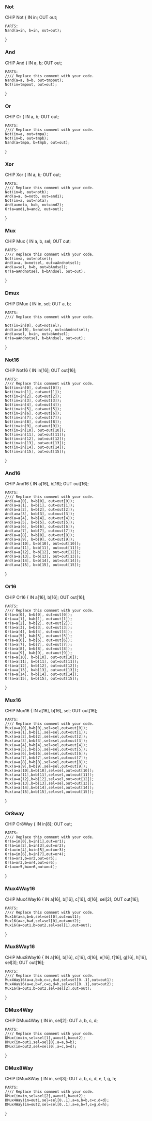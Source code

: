 ### Not
CHIP Not {
    IN in;
    OUT out;

    PARTS:
    Nand(a=in, b=in, out=out);
}
### And
CHIP And {
    IN a, b;
    OUT out;
    
    PARTS:
    //// Replace this comment with your code.
    Nand(a=a, b=b, out=tmpout);
    Not(in=tmpout, out=out);

}
### Or
CHIP Or {
    IN a, b;
    OUT out;

    PARTS:
    //// Replace this comment with your code.
    Not(in=a, out=tmpa);
    Not(in=b, out=tmpb);
    Nand(a=tmpa, b=tmpb, out=out);
}
### Xor
CHIP Xor {
    IN a, b;
    OUT out;

    PARTS:
    //// Replace this comment with your code.
    Not(in=b, out=notb);
    And(a=a, b=notb, out=and1);
    Not(in=a, out=nota);
    And(a=nota, b=b, out=and2);
    Or(a=and1,b=and2, out=out);
}
### Mux
CHIP Mux {
    IN a, b, sel;
    OUT out;

    PARTS:
    //// Replace this comment with your code.
    Not(in=a, out=notsel);
    And(a=a, b=notsel, out=aAndnotsel);
    And(a=sel, b=b, out=bAndsel);
    Or(a=aAndnotsel, b=bAndsel, out=out);
}
### Dmux
CHIP DMux {
    IN in, sel;
    OUT a, b;

    PARTS:
    //// Replace this comment with your code.
    
    Not(in=in[0], out=notsel);
    And(a=in[0], b=notsel, out=aAndnotsel);
    And(a=sel, b=in, out=bAndsel);
    Or(a=aAndnotsel, b=bAndsel, out=out);
}
### Not16
CHIP Not16 {
    IN in[16];
    OUT out[16];

    PARTS:
    //// Replace this comment with your code.
    Not(in=in[0], out=out[0]);
    Not(in=in[1], out=out[1]);
    Not(in=in[2], out=out[2]);
    Not(in=in[3], out=out[3]);
    Not(in=in[4], out=out[4]);
    Not(in=in[5], out=out[5]);
    Not(in=in[6], out=out[6]);
    Not(in=in[7], out=out[7]);
    Not(in=in[8], out=out[8]);
    Not(in=in[9], out=out[9]);
    Not(in=in[10], out=out[10]);
    Not(in=in[11], out=out[11]);
    Not(in=in[12], out=out[12]);
    Not(in=in[13], out=out[13]);
    Not(in=in[14], out=out[14]);
    Not(in=in[15], out=out[15]);
}
### And16
CHIP And16 {
    IN a[16], b[16];
    OUT out[16];

    PARTS:
    //// Replace this comment with your code.
    And(a=a[0], b=b[0], out=out[0]);
    And(a=a[1], b=b[1], out=out[1]);
    And(a=a[2], b=b[2], out=out[2]);
    And(a=a[3], b=b[3], out=out[3]);
    And(a=a[4], b=b[4], out=out[4]);
    And(a=a[5], b=b[5], out=out[5]);
    And(a=a[6], b=b[6], out=out[6]);
    And(a=a[7], b=b[7], out=out[7]);
    And(a=a[8], b=b[8], out=out[8]);
    And(a=a[9], b=b[9], out=out[9]);
    And(a=a[10], b=b[10], out=out[10]);
    And(a=a[11], b=b[11], out=out[11]);
    And(a=a[12], b=b[12], out=out[12]);
    And(a=a[13], b=b[13], out=out[13]);
    And(a=a[14], b=b[14], out=out[14]);
    And(a=a[15], b=b[15], out=out[15]);
}
### Or16
CHIP Or16 {
    IN a[16], b[16];
    OUT out[16];

    PARTS:
    //// Replace this comment with your code.
    Or(a=a[0], b=b[0], out=out[0]);
    Or(a=a[1], b=b[1], out=out[1]);
    Or(a=a[2], b=b[2], out=out[2]);
    Or(a=a[3], b=b[3], out=out[3]);
    Or(a=a[4], b=b[4], out=out[4]);
    Or(a=a[5], b=b[5], out=out[5]);
    Or(a=a[6], b=b[6], out=out[6]);
    Or(a=a[7], b=b[7], out=out[7]);
    Or(a=a[8], b=b[8], out=out[8]);
    Or(a=a[9], b=b[9], out=out[9]);
    Or(a=a[10], b=b[10], out=out[10]);
    Or(a=a[11], b=b[11], out=out[11]);
    Or(a=a[12], b=b[12], out=out[12]);
    Or(a=a[13], b=b[13], out=out[13]);
    Or(a=a[14], b=b[14], out=out[14]);
    Or(a=a[15], b=b[15], out=out[15]);
}
### Mux16
CHIP Mux16 {
    IN a[16], b[16], sel;
    OUT out[16];

    PARTS:
    //// Replace this comment with your code.
    Mux(a=a[0],b=b[0],sel=sel,out=out[0]);
    Mux(a=a[1],b=b[1],sel=sel,out=out[1]);
    Mux(a=a[2],b=b[2],sel=sel,out=out[2]);
    Mux(a=a[3],b=b[3],sel=sel,out=out[3]);
    Mux(a=a[4],b=b[4],sel=sel,out=out[4]);
    Mux(a=a[5],b=b[5],sel=sel,out=out[5]);
    Mux(a=a[6],b=b[6],sel=sel,out=out[6]);
    Mux(a=a[7],b=b[7],sel=sel,out=out[7]);
    Mux(a=a[8],b=b[8],sel=sel,out=out[8]);
    Mux(a=a[9],b=b[9],sel=sel,out=out[9]);
    Mux(a=a[10],b=b[10],sel=sel,out=out[10]);
    Mux(a=a[11],b=b[11],sel=sel,out=out[11]);
    Mux(a=a[12],b=b[12],sel=sel,out=out[12]);
    Mux(a=a[13],b=b[13],sel=sel,out=out[13]);
    Mux(a=a[14],b=b[14],sel=sel,out=out[14]);
    Mux(a=a[15],b=b[15],sel=sel,out=out[15]);
}
### Or8way
CHIP Or8Way {
    IN in[8];
    OUT out;

    PARTS:
    //// Replace this comment with your code.
    Or(a=in[0],b=in[1],out=or1);
    Or(a=in[2],b=in[3],out=or2);
    Or(a=in[4],b=in[5],out=or3);
    Or(a=in[6],b=in[7],out=or4);
    Or(a=or1,b=or2,out=or5);
    Or(a=or3,b=or4,out=or6);
    Or(a=or5,b=or6,out=out);
}
### Mux4Way16
CHIP Mux4Way16 {
    IN a[16], b[16], c[16], d[16], sel[2];
    OUT out[16];
    
    PARTS:
    //// Replace this comment with your code.
    Mux16(a=a,b=b,sel=sel[0],out=out1);
    Mux16(a=c,b=d,sel=sel[0],out=out2);
    Mux16(a=out1,b=out2,sel=sel[1],out=out);
}
### Mux8Way16
CHIP Mux8Way16 {
    IN a[16], b[16], c[16], d[16],
       e[16], f[16], g[16], h[16],
       sel[3];
    OUT out[16];

    PARTS:
    //// Replace this comment with your code.
    Mux4Way16(a=a,b=b,c=c,d=d,sel=sel[0..1],out=out1);
    Mux4Way16(a=e,b=f,c=g,d=h,sel=sel[0..1],out=out2);
    Mux16(a=out1,b=out2,sel=sel[2],out=out);
}
### DMux4Way
CHIP DMux4Way {
    IN in, sel[2];
    OUT a, b, c, d;

    PARTS:
    //// Replace this comment with your code.
    DMux(in=in,sel=sel[1],a=out1,b=out2);
    DMux(in=out1,sel=sel[0],a=a,b=b);
    DMux(in=out2,sel=sel[0],a=c,b=d);
}
### DMux8Way
CHIP DMux8Way {
    IN in, sel[3];
    OUT a, b, c, d, e, f, g, h;

    PARTS:
    //// Replace this comment with your code.
    DMux(in=in,sel=sel[2],a=out1,b=out2);
    DMux4Way(in=out1,sel=sel[0..1],a=a,b=b,c=c,d=d);
    DMux4Way(in=out2,sel=sel[0..1],a=e,b=f,c=g,d=h);
}
